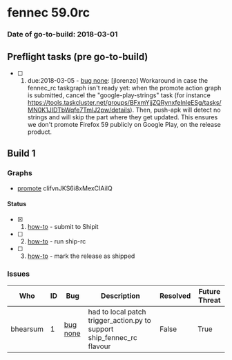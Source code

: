 # fennec 59.0rc

### Date of go-to-build: 2018-03-01

## Preflight tasks (pre go-to-build)
- [ ] 1. due:2018-03-05 - [bug none](https://bugzil.la/none): [jlorenzo] Workaround in case the fennec_rc taskgraph isn't ready yet: when the promote action graph is submitted, cancel the "google-play-strings" task (for instance https://tools.taskcluster.net/groups/BFxmYjjZQRynxfeInleESg/tasks/MN0K1JIDTbWqfe7TmIJ2pw/details). Then, push-apk will detect no strings and will skip the part where they get updated. This ensures we don't promote Firefox 59 publicly on Google Play, on the release product.

## Build 1  

### Graphs
* [promote](https://tools.taskcluster.net/push-inspector/#/clifvnJKS6i8xMexCIAiIQ) clifvnJKS6i8xMexCIAiIQ


#### Status
- [x] 1.  [how-to](https://wiki.mozilla.org/Release:Release_Automation_on_Mercurial:Starting_a_Release#Submit_to_Ship_It)  - submit to Shipit
- [ ] 2.  [how-to](https://github.com/mozilla-releng/releasewarrior-2.0/blob/master/docs/release-promotion/mobile/howto-rc.md#ship-rc)  - run ship-rc
- [ ] 3.  [how-to](https://github.com/mozilla-releng/releasewarrior-2.0/blob/master/docs/release-promotion/mobile/howto-rc.md#ship)  - mark the release as shipped

### Issues
| Who                 | ID               | Bug                                                                 | Description                | Resolved                | Future Threat                |
| ------------------- | ---------------- | ------------------------------------------------------------------- | -------------------------- | ----------------------- | ---------------------------- |
| bhearsum  | 1 | [bug none](https://bugzil.la/none)        | had to local patch trigger_action.py to support ship_fennec_rc flavour | False | True |

